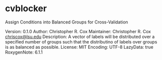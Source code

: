 # cvblocker
Assign Conditions into Balanced Groups for Cross-Validation

Version: 0.1.0
Author: Christopher R. Cox
Maintainer: Christopher R. Cox <chriscox@lsu.edu>
Description: A vector of labels will be distributed over a specified number of groups such that the distributino of labels over groups is as balanced as possible.
License: MIT
Encoding: UTF-8
LazyData: true
RoxygenNote: 6.1.1
